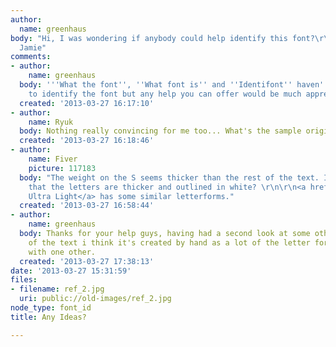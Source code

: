 ```yaml
---
author:
  name: greenhaus
body: "Hi, I was wondering if anybody could help identify this font?\r\n\r\nThanks,
  Jamie"
comments:
- author:
    name: greenhaus
  body: '''What the font'', ''What font is'' and ''Identifont'' haven''t been able
    to identify the font but any help you can offer would be much appreciated.'
  created: '2013-03-27 16:17:10'
- author:
    name: Ryuk
  body: Nothing really convincing for me too... What's the sample origin?
  created: '2013-03-27 16:18:46'
- author:
    name: Fiver
    picture: 117183
  body: "The weight on the S seems thicker than the rest of the text. Is it possible
    that the letters are thicker and outlined in white? \r\n\r\n<a href=\"http://www.myfonts.com/fonts/northernblock/millar/\">Millar
    Ultra Light</a> has some similar letterforms."
  created: '2013-03-27 16:58:44'
- author:
    name: greenhaus
  body: Thanks for your help guys, having had a second look at some other samples
    of the text i think it's created by hand as a lot of the letter forms don't 'fit'
    with one other.
  created: '2013-03-27 17:38:13'
date: '2013-03-27 15:31:59'
files:
- filename: ref_2.jpg
  uri: public://old-images/ref_2.jpg
node_type: font_id
title: Any Ideas?

---
```

